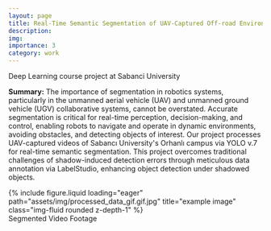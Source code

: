 ```yaml
---
layout: page
title: Real-Time Semantic Segmentation of UAV-Captured Off-road Environments
description: 
img: 
importance: 3
category: work
---
```

Deep Learning course project at Sabanci University

**Summary:** The importance of segmentation in robotics systems, particularly in the unmanned aerial vehicle (UAV) and unmanned ground vehicle (UGV) collaborative systems, cannot be overstated. Accurate segmentation is critical for real-time perception, decision-making, and control, enabling robots to navigate and operate in dynamic environments, avoiding obstacles, and detecting objects of interest. Our project processes UAV-captured videos of Sabancı University's Orhanlı campus via YOLO v.7 for real-time semantic segmentation. This project overcomes traditional challenges of shadow-induced detection errors through meticulous data annotation via LabelStudio, enhancing object detection under shadowed objects.

<div class="row">
    <div class="col-sm mt-3 mt-md-0">
        {% include figure.liquid loading="eager" path="assets/img/processed_data_gif.gif.jpg" title="example image" class="img-fluid rounded z-depth-1" %}
    </div>
</div>
<div class="caption">
    Segmented Video Footage
</div>
